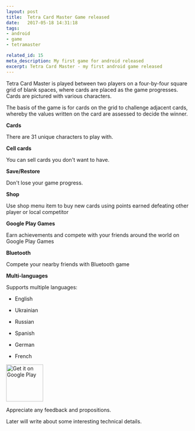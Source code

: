 ```yaml
---
layout: post
title:  Tetra Card Master Game released
date:   2017-05-18 14:31:18
tags: 
- android
- game
- tetramaster

related_id: 15
meta_description: My first game for android released
excerpt: Tetra Card Master - my first android game released
---
```


Tetra Card Master is played between two players on a four-by-four square grid of blank spaces, where cards are placed as the game progresses. Cards are pictured with various characters.

The basis of the game is for cards on the grid to challenge adjacent cards, whereby the values written on the card are assessed to decide the winner.

**Cards**

There are 31 unique characters to play with.

**Cell cards**

You can sell cards you don't want to have. 

**Save/Restore**

Don't lose your game progress.

**Shop**

Use shop menu item to buy new cards using points earned defeating other player or local competitor

**Google Play Games**

Earn achievements and compete with your friends around the world on Google Play Games

**Bluetooth**

Compete your nearby friends with Bluetooth game

**Multi-languages**

Supports multiple languages:

- English

- Ukrainian

- Russian

- Spanish

- German

- French

<a class="ga-link" data-link-type="googleplay" target='_blank' href="https://play.google.com/store/apps/details?id=com.tunebrains.tetramaster&utm_source=blog&utm_source=global_co&utm_medium=prtnr&utm_content=Mar2515&utm_campaign=blog&pcampaignid=blog"><img alt="Get it on Google Play" style="width:100px;" src="https://play.google.com/intl/en_us/badges/images/apps/en-play-badge.png" /></a>

Appreciate any feedback and propositions.

Later will write about some interesting technical details.